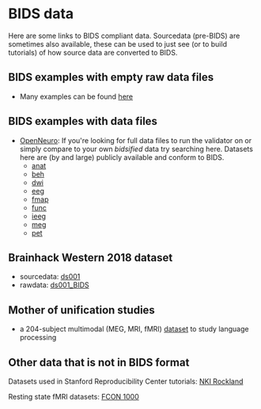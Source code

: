 # BIDS data

Here are some links to BIDS compliant data. Sourcedata (pre-BIDS) are sometimes
also available, these can be used to just see (or to build tutorials) of how
source data are converted to BIDS.

## BIDS examples with empty raw data files

-   Many examples can be found
    [here](https://github.com/bids-standard/bids-examples)

## BIDS examples with data files

-   [OpenNeuro](https://openneuro.org/): If you're looking for full data files
    to run the validator on or simply compare to your own _bidsified_ data try
    searching here. Datasets here are (by and large) publicly available and
    conform to BIDS.
    -   [anat](https://openneuro.org/search/anat)
    -   [beh](https://openneuro.org/search/beh)
    -   [dwi](https://openneuro.org/search/dwi)
    -   [eeg](https://openneuro.org/search/eeg)
    -   [fmap](https://openneuro.org/search/fmap)
    -   [func](https://openneuro.org/search/func)
    -   [ieeg](https://openneuro.org/search/ieeg)
    -   [meg](https://openneuro.org/search/meg)
    -   [pet](https://openneuro.org/search/pet)

## Brainhack Western 2018 dataset

-   sourcedata:
    [ds001](https://drive.google.com/drive/folders/15GiGHqit0gFFblOUuL2hSoWEJVw6q1M5)
-   rawdata:
    [ds001_BIDS](https://drive.google.com/drive/folders/1A3TbarHbtXqx7FfW0UbWWuY1GflF3630)

## Mother of unification studies

-   a 204-subject multimodal (MEG, MRI, fMRI)
    [dataset](https://data.donders.ru.nl/collections/di/dccn/DSC_3011020.09_236?0)
    to study language processing

## Other data that is not in BIDS format

Datasets used in Stanford Reproducibility Center tutorials:
[NKI Rockland](http://fcon_1000.projects.nitrc.org/indi/pro/eNKI_RS_TRT/FrontPage.html)

Resting state fMRI datasets:
[FCON 1000](http://fcon_1000.projects.nitrc.org/fcpClassic/FcpTable.html)
